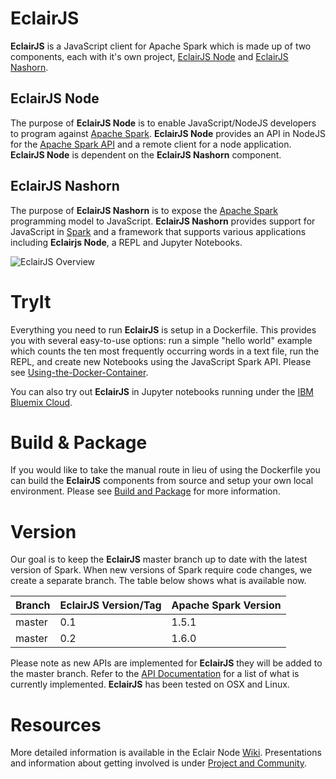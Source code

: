 EclairJS
===================
**EclairJS** is a JavaScript client for Apache Spark which is made up of two components, each with it's own project, [EclairJS Node](https://github.com/EclairJS/eclairjs-node) and [EclairJS Nashorn](https://github.com/EclairJS/eclairjs-nashorn/).

## EclairJS Node
The purpose of **EclairJS Node** is to enable JavaScript/NodeJS developers to program against [Apache Spark](http://spark.apache.org/).  **EclairJS Node** provides an API in NodeJS for the [Apache Spark API](http://spark.apache.org/docs/latest/api/java/index.html) and a remote client for a node application.  **EclairJS Node** is dependent on the **EclairJS Nashorn** component.

## EclairJS Nashorn
The purpose of **EclairJS Nashorn** is to expose the [Apache Spark](http://spark.apache.org/) programming model to JavaScript.  **EclairJS Nashorn** provides support for JavaScript in [Spark](http://spark.apache.org/) and a framework that supports various applications including **Eclairjs Node**, a REPL and Jupyter Notebooks. 

![EclairJS Overview](https://github.com/EclairJS/eclairjs-node/blob/master/images/overviewEclairJS.png)

TryIt
===================
Everything you need to run **EclairJS** is setup in a Dockerfile. This provides you with several easy-to-use options: run a simple "hello world" example which counts the ten most frequently occurring words in a text file, run the REPL, and create new Notebooks using the JavaScript Spark API.  Please see [Using-the-Docker-Container](https://github.com/EclairJS/eclairjs-node/wikis/Using-the-Docker-Container).

You can also try out **EclairJS** in Jupyter notebooks running under the [IBM Bluemix Cloud](https://github.com/EclairJS/eclairjs-node/wikis/EclairJS-with-IBM-Bluemix). 

Build & Package
===================
If you would like to take the manual route in lieu of using the Dockerfile you can build the **EclairJS** components from source and setup your own local environment.  Please see [Build and Package](https://github.com/EclairJS/eclairjs-node/wikis/Build-and-Package) for more information.

Version
===================
Our goal is to keep the **EclairJS** master branch up to date with the latest version of Spark. When new versions of Spark require code changes, we create a separate branch. The table below shows what is available now.

| Branch | EclairJS Version/Tag | Apache Spark Version |
| -------- | -------- | -------- |
| master   | 0.1   | 1.5.1 |
| master   | 0.2   | 1.6.0 |

Please note as new APIs are implemented for **EclairJS** they will be added to the master branch.  Refer to the [API Documentation](https://github.com/EclairJS/eclairjs-node/wikis/API-Documentation) for a list of what is currently implemented.  **EclairJS** has been tested on OSX and Linux.

Resources
===================
More detailed information is available in the Eclair Node [Wiki](https://github.com/EclairJS/eclairjs-node/wikis/home). Presentations and information about getting involved is under [Project and Community](https://github.com/EclairJS/eclairjs-node/wikis/Project-and-Community).
